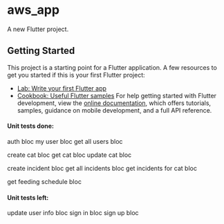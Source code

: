 # aws_app

A new Flutter project.

## Getting Started
This project is a starting point for a Flutter application.
A few resources to get you started if this is your first Flutter project:
- [Lab: Write your first Flutter app](https://docs.flutter.dev/get-started/codelab)
- [Cookbook: Useful Flutter samples](https://docs.flutter.dev/cookbook)
For help getting started with Flutter development, view the [online documentation](https://docs.flutter.dev/), which offers tutorials, samples, guidance on mobile development, and a full API reference.


#### Unit tests done:
auth bloc
my user bloc
get all users bloc

create cat bloc
get cat bloc
update cat bloc

create incident bloc
get all incidents bloc
get incidents for cat bloc

get feeding schedule bloc 

#### Unit tests left:
update user info bloc
sign in bloc
sign up bloc